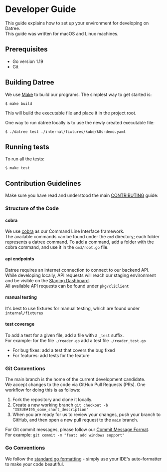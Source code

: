 # Developer Guide

This guide explains how to set up your environment for developing on Datree.  
This guide was written for macOS and Linux machines.

## Prerequisites

- Go version 1.19
- Git

## Building Datree

We use [Make](https://www.gnu.org/software/make/) to build our programs. The simplest way to get started is:

```
$ make build
```

This will build the executable file and place it in the project root.

One way to run datree locally is to use the newly created executable file:

```
$ ./datree test ./internal/fixtures/kube/k8s-demo.yaml
```

## Running tests

To run all the tests:

```
$ make test
```

## Contribution Guidelines

Make sure you have read and understood the
main [CONTRIBUTING](https://github.com/datreeio/datree/blob/main/CONTRIBUTING.md) guide:

### Structure of the Code

#### cobra

We use [cobra](https://github.com/spf13/cobra) as our Command Line Interface framework.  
The available commands can be found under the `cmd` directory; each folder represents a datree command. To add a
command, add a folder with the cobra command, and use it in the `cmd/root.go` file.

#### api endpoints

Datree requires an internet connection to connect to our backend API.  
While developing locally, API requests will reach our staging environment and be visible on
the [Staging Dashboard](https://app.staging.datree.io).  
All available API requests can be found under `pkg/cliClient`

#### manual testing

It's best to use fixtures for manual testing, which are found under `internal/fixtures`

#### test coverage

To add a test for a given file, add a file with a `_test` suffix.  
For example: for the file `./reader.go` add a test file `./reader_test.go`

- For bug fixes: add a test that covers the bug fixed
- For features: add tests for the feature

### Git Conventions

The main branch is the home of the current development candidate.  
We accept changes to the code via GitHub Pull Requests (PRs). One workflow for doing this is as follows:

1. Fork the repository and clone it locally.
2. Create a new working branch `git checkout -b "ISSUE#195_some_short_description"`
3. When you are ready for us to review your changes, push your branch to GitHub, and then open a new pull request to
   the `main` branch.

For Git commit messages, please follow
our [Commit Message Format](https://github.com/datreeio/datree/blob/main/CONTRIBUTING.md#-commit-message-format).  
For example: `git commit -m "feat: add windows support"`

### Go Conventions

We follow the [standard go formatting](https://golang.org/doc/effective_go#formatting) - simply use your IDE's
auto-formatter to make your code beautiful.

